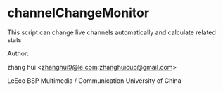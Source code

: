 # channelChangeMonitor

This script can change live channels automatically and calculate related stats

Author:

zhang hui <zhanghui9@le.com;zhanghuicuc@gmail.com>

LeEco BSP Multimedia / Communication University of China
